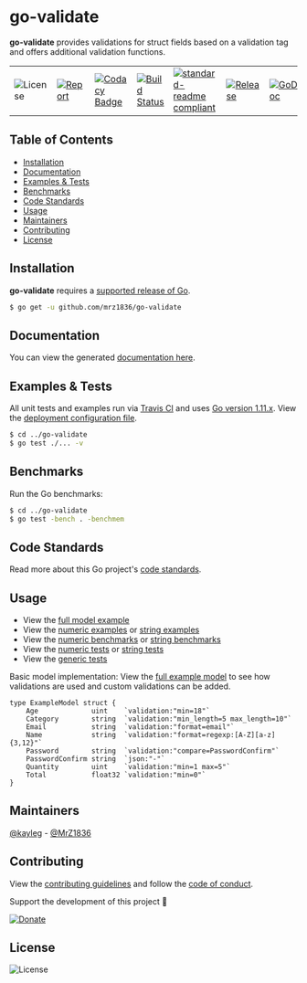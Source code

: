# go-validate
**go-validate** provides validations for struct fields based on a validation tag and offers additional validation functions.

| | | | | | | |
|-|-|-|-|-|-|-|
| ![License](https://img.shields.io/github/license/mrz1836/go-validate.svg?style=flat) | [![Report](https://goreportcard.com/badge/github.com/mrz1836/go-validate?style=flat)](https://goreportcard.com/report/github.com/mrz1836/go-validate)  | [![Codacy Badge](https://api.codacy.com/project/badge/Grade/e25f7c37ecb246fba1cabf1000aa76a3)](https://www.codacy.com/app/mrz1818/go-validate?utm_source=github.com&amp;utm_medium=referral&amp;utm_content=mrz1836/go-validate&amp;utm_campaign=Badge_Grade) |  [![Build Status](https://travis-ci.com/mrz1836/go-validate.svg?branch=master)](https://travis-ci.com/mrz1836/go-validate)   |  [![standard-readme compliant](https://img.shields.io/badge/standard--readme-OK-green.svg?style=flat)](https://github.com/RichardLitt/standard-readme) | [![Release](https://img.shields.io/github/release-pre/mrz1836/go-validate.svg?style=flat)](https://github.com/mrz1836/go-validate/releases) | [![GoDoc](https://godoc.org/github.com/mrz1836/go-validate?status.svg&style=flat)](https://godoc.org/github.com/mrz1836/go-validate) |

## Table of Contents
- [Installation](https://github.com/mrz1836/go-validate#installation)
- [Documentation](https://github.com/mrz1836/go-validate#documentation)
- [Examples & Tests](https://github.com/mrz1836/go-validate#examples--tests)
- [Benchmarks](https://github.com/mrz1836/go-validate#benchmarks)
- [Code Standards](https://github.com/mrz1836/go-validate#code-standards)
- [Usage](https://github.com/mrz1836/go-validate#usage)
- [Maintainers](https://github.com/mrz1836/go-validate#maintainers)
- [Contributing](https://github.com/mrz1836/go-validate#contributing)
- [License](https://github.com/mrz1836/go-validate#license)

## Installation

**go-validate** requires a [supported release of Go](https://golang.org/doc/devel/release.html#policy).
```bash
$ go get -u github.com/mrz1836/go-validate
```

## Documentation
You can view the generated [documentation here](https://godoc.org/github.com/mrz1836/go-validate).

## Examples & Tests
All unit tests and examples run via [Travis CI](https://travis-ci.com/mrz1836/go-validate) and uses [Go version 1.11.x](https://golang.org/doc/go1.11). View the [deployment configuration file](https://github.com/mrz1836/go-validate/blob/master/.travis.yml).
```bash
$ cd ../go-validate
$ go test ./... -v
```

## Benchmarks
Run the Go benchmarks:
```bash
$ cd ../go-validate
$ go test -bench . -benchmem
```

## Code Standards
Read more about this Go project's [code standards](https://github.com/mrz1836/go-validate/blob/master/CODE_STANDARDS.md).

## Usage
- View the [full model example](https://github.com/mrz1836/go-validate/blob/master/examples/model/customer.go)
- View the [numeric examples](https://github.com/mrz1836/go-validate/blob/master/numeric_test.go) or [string examples](https://github.com/mrz1836/go-validate/blob/master/string_test.go)
- View the [numeric benchmarks](https://github.com/mrz1836/go-validate/blob/master/numeric_test.go) or [string benchmarks](https://github.com/mrz1836/go-validate/blob/master/string_test.go)
- View the [numeric tests](https://github.com/mrz1836/go-validate/blob/master/numeric_test.go) or [string tests](https://github.com/mrz1836/go-validate/blob/master/string_test.go)
- View the [generic tests](https://github.com/mrz1836/go-validate/blob/master/validate_test.go)

Basic model implementation:
View the [full example model](https://github.com/mrz1836/go-validate/blob/master/examples/model/customer.go) to see how validations are used and custom validations can be added.
```golang
type ExampleModel struct {
    Age             uint    `validation:"min=18"`
    Category        string  `validation:"min_length=5 max_length=10"`
    Email           string  `validation:"format=email"`
    Name            string  `validation:"format=regexp:[A-Z][a-z]{3,12}"`
    Password        string  `validation:"compare=PasswordConfirm"`
    PasswordConfirm string  `json:"-"`
    Quantity        uint    `validation:"min=1 max=5"`
    Total           float32 `validation:"min=0"`
}
```

## Maintainers

[@kayleg](https://github.com/kayleg) - [@MrZ1836](https://github.com/mrz1836)

## Contributing

View the [contributing guidelines](https://github.com/mrz1836/go-validate/blob/master/CONTRIBUTING.md) and follow the [code of conduct](https://github.com/mrz1836/go-validate/blob/master/CODE_OF_CONDUCT.md).

Support the development of this project 🙏

[![Donate](https://img.shields.io/badge/donate-bitcoin%20cash-brightgreen.svg)](https://mrz1818.com/?tab=tips&af=go-validate)

## License

![License](https://img.shields.io/github/license/mrz1836/go-validate.svg?style=flat)